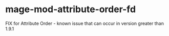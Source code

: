 # mage-mod-attribute-order-fd
FIX for Attribute Order - known issue that can occur in version greater than 1.9.1
